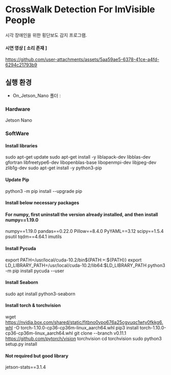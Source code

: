 # CrossWalk Detection For ImVisible People

시각 장애인을 위한 횡단보도 감지 프로그램.

#### 시연 영상 [ 소리 존재 ]
https://github.com/user-attachments/assets/5aa59ae5-6378-41ce-a4fd-6294c21793b9



## 실행 환경

- On_Jetson_Nano 폴더 :
### Hardware
Jetson Nano
### SoftWare
#### Install libraries
sudo apt-get update
sudo apt-get install -y liblapack-dev libblas-dev gfortran libfreetype6-dev libopenblas-base libopenmpi-dev libjpeg-dev zlib1g-dev
sudo apt-get install -y python3-pip

#### Update Pip
python3 -m pip install --upgrade pip

#### Install below necessary packages
#### For numpy, first uninstall the version already installed, and then install numpy==1.19.0
numpy==1.19.0
pandas==0.22.0
Pillow==8.4.0
PyYAML==3.12
scipy==1.5.4
psutil
tqdm==4.64.1
imutils

#### Install Pycuda
export PATH=/usr/local/cuda-10.2/bin${PATH:+:${PATH}}
export LD_LIBRARY_PATH=/usr/local/cuda-10.2/lib64:$LD_LIBRARY_PATH
python3 -m pip install pycuda --user

#### Install Seaborn
sudo apt install python3-seaborn

#### Install torch & torchvision
wget https://nvidia.box.com/shared/static/fjtbno0vpo676a25cgvuqc1wty0fkkg6.whl -O torch-1.10.0-cp36-cp36m-linux_aarch64.whl
pip3 install torch-1.10.0-cp36-cp36m-linux_aarch64.whl
git clone --branch v0.11.1 https://github.com/pytorch/vision torchvision
cd torchvision
sudo python3 setup.py install 

#### Not required but good library
jetson-stats==3.1.4
